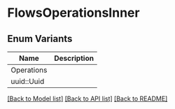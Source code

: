 # FlowsOperationsInner

## Enum Variants

| Name | Description |
|---- | -----|
| Operations |  |
| uuid::Uuid |  |

[[Back to Model list]](../README.md#documentation-for-models) [[Back to API list]](../README.md#documentation-for-api-endpoints) [[Back to README]](../README.md)


